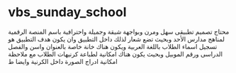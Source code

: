 # vbs_sunday_school
محتاج تصميم تطبيقى سهل ومرن وبواجهة شيقة وجميلة واحترافية باسم المنصة الرقمية لمناهج مدارس الأحد وبحيث تضع شعار لذلك داخل التطبيق وان يكون هدف التطبيق هو تسجيل اسماء الطلاب باللغة العربية ويكون هناك خانة خاصة بالعنوان واسن والفصل الدراسى ورقم الموبيل وبحيث يكون هناك امكانية لطباعة كرنيهات الطلاب مع ملاحظة امكانية ادراج الصورة داخل الكرنية وايضا ط
